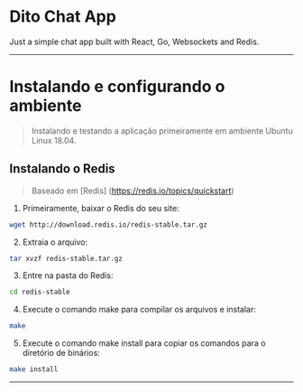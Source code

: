 # Dito Chat App

Just a simple chat app built with React, Go, Websockets and Redis.


----
# Instalando e configurando o ambiente

> Instalando e testando a aplicação primeiramente em ambiente Ubuntu Linux 18.04.

## Instalando o Redis

> Baseado em [Redis] (https://redis.io/topics/quickstart)

1. Primeiramente, baixar o Redis do seu site:
```bash
wget http://download.redis.io/redis-stable.tar.gz
```
2. Extraia o arquivo:
```bash
tar xvzf redis-stable.tar.gz
```
3. Entre na pasta do Redis:
```bash
cd redis-stable
```
4. Execute o comando make para compilar os arquivos e instalar:
```bash
make
```
5. Execute o comando make install para copiar os comandos para o diretório de binários:
```bash
make install
```

----
